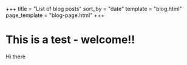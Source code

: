 +++
title = "List of blog posts"
sort_by = "date"
template = "blog.html"
page_template = "blog-page.html"
+++

# This is a test - welcome!!

Hi there